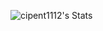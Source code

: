 ![cipent1112's Stats](https://github-readme-stats.vercel.app/api?username=cipent1112&theme=vision-friendly-dark&show_icons=true&hide_border=false&count_private=true)
